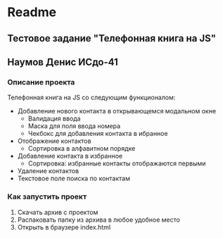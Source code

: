 # Readme
## Тестовое задание "Телефонная книга на JS"

## Наумов Денис ИСдо-41

### Описание проекта
Телефонная книга на JS со следующим функционалом:
- Добавление нового контакта в открывающемся модальном окне
  - Валидация ввода
  - Маска для поля ввода номера
  - Чекбокс для добавления контакта в ибранное
- Отображение контактов
  - Сортировка в алфавитном порядке
- Добавление контакта в избранное
  - Сортировка: избранные контакты отображаются первыми
- Удаление контактов
- Текстовое поле поиска по контактам

### Как запустить проект
1. Скачать архив с проектом
2. Распаковать папку из архива в любое удобное место
3. Открыть в браузере index.html
